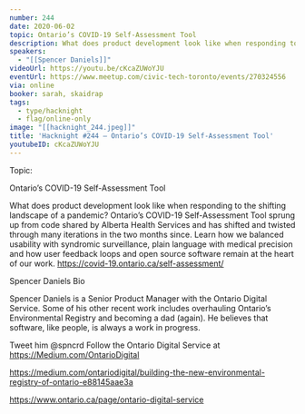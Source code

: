 ```yaml
---
number: 244
date: 2020-06-02
topic: Ontario’s COVID-19 Self-Assessment Tool
description: What does product development look like when responding to the shifting landscape of a pandemic? Ontario’s COVID-19 Self-Assessment Tool sprung up from code shared by Alberta Health Services and has shifted and twisted through many iterations in the two months since. Learn how we balanced usability with syndromic surveillance, plain language with medical precision and how user feedback loops and open source software remain at the heart of our work. https://covid-19.ontario.ca/self-assessment/
speakers:
  - "[[Spencer Daniels]]"
videoUrl: https://youtu.be/cKcaZUWoYJU
eventUrl: https://www.meetup.com/civic-tech-toronto/events/270324556
via: online
booker: sarah, skaidrap
tags:
  - type/hacknight
  - flag/online-only
image: "[[hacknight_244.jpeg]]"
title: 'Hacknight #244 – Ontario’s COVID-19 Self-Assessment Tool'
youtubeID: cKcaZUWoYJU
---
```


Topic:

Ontario’s COVID-19 Self-Assessment Tool

What does product development look like when responding to the shifting landscape of a pandemic? Ontario’s COVID-19 Self-Assessment Tool sprung up from code shared by Alberta Health Services and has shifted and twisted through many iterations in the two months since. Learn how we balanced usability with syndromic surveillance, plain language with medical precision and how user feedback loops and open source software remain at the heart of our work. https://covid-19.ontario.ca/self-assessment/

Spencer Daniels Bio

Spencer Daniels is a Senior Product Manager with the Ontario Digital Service. Some of his other recent work includes overhauling Ontario’s Environmental Registry and becoming a dad (again). He believes that software, like people, is always a work in progress.

Tweet him @spncrd
Follow the Ontario Digital Service at https://Medium.com/OntarioDigital

https://medium.com/ontariodigital/building-the-new-environmental-registry-of-ontario-e88145aae3a

https://www.ontario.ca/page/ontario-digital-service

